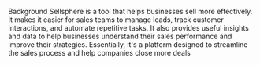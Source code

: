 Background
Sellsphere is a tool that helps businesses  sell more effectively. It makes it easier for sales teams to	manage leads, track customer interactions, and automate repetitive tasks.
It also provides useful insights and data to help businesses understand their sales performance and improve their strategies. 
Essentially, it's a platform designed to streamline the sales process and help companies	close more deals
